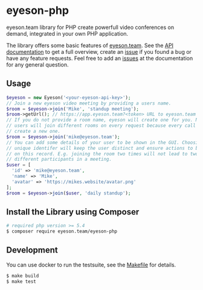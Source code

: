 
# eyeson-php

eyeson.team library for PHP create powerfull video conferences on demand,
integrated in your own PHP application.

The library offers some basic features of [eyeson.team][eyeson]. See the [API
documentation][api-doc] to get a full overview, create an [issue][php-issues]
if you found a bug or have any feature requests. Feel free to add an
[issues][api-issues] at the documentation for any general question.

## Usage

```php
$eyeson = new Eyeson('<your-eyeson-api-key>');
// Join a new eyeson video meeting by providing a users name.
$room = $eyeson->join('Mike', 'standup meeting');
$room->getUrl(); // https://app.eyeson.team?<token> URL to eyeson.team video GUI
// If you do not provide a room name, eyeson will create one for you. Note that
// users will join different rooms on every request because every call will
// create a new one.
$room = $eyeson->join('mike@eyeson.team');
// You can add some details of your user to be shown in the GUI. Choosing a
// unique identifer will keep the user distinct and ensure actions to be mapped
// on this record. E.g. joining the room two times will not lead to two
// different participants in a meeting.
$user = [
  'id' => 'mike@eyeson.team',
  'name' => 'Mike',
  'avatar' => 'https://mikes.website/avatar.png'
];
$room = $eyeson->join($user, 'daily standup');
```

## Install the Library using Composer

```sh
# required php version >= 5.4
$ composer require eyeson.team/eyeson-php
```

## Development

You can use docker to run the testsuite, see the [Makefile](/Makefile) for
details.

```sh
$ make build
$ make test
```

[eyeson]: https://www.eyeson.team "eyeson team"
[api-doc]: https://eyeson-team.github.com/api "eyeson API Documentation"
[php-issues]: https://github.com/eyeson-team/eyeson-php/issues "eyeson PHP Issues"
[api-issues]: https://github.com/eyeson-team/api/issues "eyeson API issues"

[1]: https://hub.docker.com/_/php/ "PHP Docker Image"
